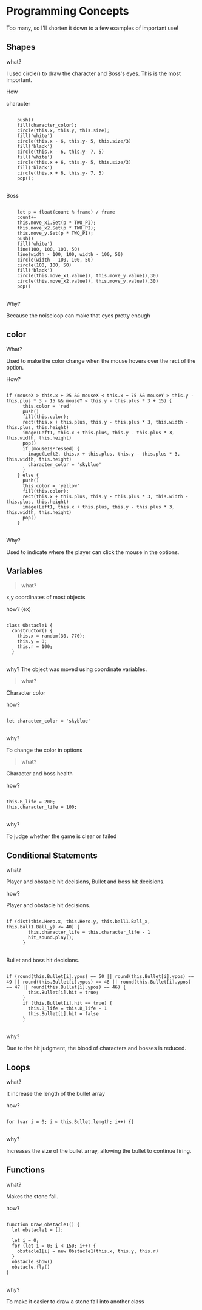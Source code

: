 Programming Concepts
====================
Too many, so I'll shorten it down to a few examples of important use!

Shapes
------
what?

I used circle() to draw the character and Boss's eyes.
This is the most important.

How

character
<pre>
<code>
    push()
    fill(character_color);
    circle(this.x, this.y, this.size);
    fill('white')
    circle(this.x - 6, this.y- 5, this.size/3)
    fill('black')
    circle(this.x - 6, this.y- 7, 5)
    fill('white')
    circle(this.x + 6, this.y- 5, this.size/3)
    fill('black')
    circle(this.x + 6, this.y- 7, 5)
    pop();
</code>
</pre>

Boss
<pre>
<code>
    let p = float(count % frame) / frame
    count++
    this.move_x1.Set(p * TWO_PI);
    this.move_x2.Set(p * TWO_PI);
    this.move_y.Set(p * TWO_PI);
    push()
    fill('white')
    line(100, 100, 100, 50)
    line(width - 100, 100, width - 100, 50)
    circle(width - 100, 100, 50)
    circle(100, 100, 50)
    fill('black')
    circle(this.move_x1.value(), this.move_y.value(),30)
    circle(this.move_x2.value(), this.move_y.value(),30)
    pop()
</code>
</pre>

Why?

Because the noiseloop can make that eyes pretty enough

color
-----
What?

Used to make the color change when the mouse hovers over the rect of the option.

How?
<pre>
<code>
if (mouseX > this.x + 25 && mouseX < this.x + 75 && mouseY > this.y - this.plus * 3 - 15 && mouseY < this.y - this.plus * 3 + 15) {
      this.color = 'red'
      push()
      fill(this.color);
      rect(this.x + this.plus, this.y - this.plus * 3, this.width - this.plus, this.height)
      image(Left1, this.x + this.plus, this.y - this.plus * 3, this.width, this.height)
      pop()
      if (mouseIsPressed) {
        image(Left2, this.x + this.plus, this.y - this.plus * 3, this.width, this.height)
        character_color = 'skyblue'
      }
    } else {
      push()
      this.color = 'yellow'
      fill(this.color);
      rect(this.x + this.plus, this.y - this.plus * 3, this.width - this.plus, this.height)
      image(Left1, this.x + this.plus, this.y - this.plus * 3, this.width, this.height)
      pop()
    }
</code>
</pre>    

Why?

Used to indicate where the player can click the mouse in the options.

Variables
---------
> what?

x,y coordinates of most objects

how? (ex)
<pre>
<code>
class Obstacle1 {
  constructor() {
    this.x = random(30, 770);
    this.y = 0;
    this.r = 100;
  }
</code>
</pre>  

why?
The object was moved using coordinate variables.


> what?

Character color

how?
<pre>
<code>
let character_color = 'skyblue'
</code>
</pre>  

why?

To change the color in options


> what?

Character and boss health

how?
<pre>
<code>
this.B_life = 200;
this.character_life = 100;
</code>
</pre>  

why?

To judge whether the game is clear or failed

Conditional Statements
----------------------
what?

Player and obstacle hit decisions, Bullet and boss hit decisions.

how?

Player and obstacle hit decisions.
<pre>
<code>
if (dist(this.Hero.x, this.Hero.y, this.ball1.Ball_x, this.ball1.Ball_y) <= 40) {
        this.character_life = this.character_life - 1
        hit_sound.play();
      }
</code>
</pre> 

Bullet and boss hit decisions.

<pre>
<code>
if (round(this.Bullet[i].ypos) == 50 || round(this.Bullet[i].ypos) == 49 || round(this.Bullet[i].ypos) == 48 || round(this.Bullet[i].ypos) == 47 || round(this.Bullet[i].ypos) == 46) {
        this.Bullet[i].hit = true;
      }
      if (this.Bullet[i].hit == true) {
        this.B_life = this.B_life - 1
        this.Bullet[i].hit = false
      }
</code>
</pre> 

why?

Due to the hit judgment, the blood of characters and bosses is reduced.

Loops
-----
what?

It increase the length of the bullet array

how?
<pre>
<code>
for (var i = 0; i < this.Bullet.length; i++) {}
</code>
</pre> 

why?

Increases the size of the bullet array, allowing the bullet to continue firing.

Functions
---------
what?

Makes the stone fall.

how?
<pre>
<code>
function Draw_obstacle1() {
  let obstacle1 = [];

  let i = 0;
  for (let i = 0; i < 150; i++) {
    obstacle1[i] = new Obstacle1(this.x, this.y, this.r)
  }
  obstacle.show()
  obstacle.fly()
}
</code>
</pre> 

why?

To make it easier to draw a stone fall into another class
